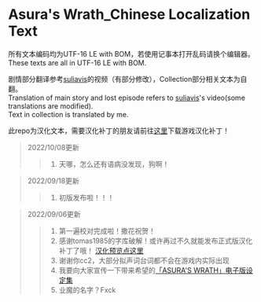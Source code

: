 # Asura's Wrath_Chinese Localization Text

所有文本编码均为UTF-16 LE with BOM，若使用记事本打开乱码请换个编辑器。  
These texts are all in UTF-16 LE with BOM.

剧情部分翻译参考[suliavis](http://i.youku.com/u/UMTExOTcyNjE2)的视频（有部分修改），Collection部分相关文本为自翻。  
Translation of main story and lost episode refers to [suliavis](http://i.youku.com/u/UMTExOTcyNjE2)'s video(some translations are modified).  
Text in collection is translated by me.

此repo为汉化文本，需要汉化补丁的朋友请前往[这里](https://tieba.baidu.com/p/8070445086)下载游戏汉化补丁！

> 2022/10/08更新
>> 1. 天哪，怎么还有语病没发现，狗啊！

> 2022/09/18更新
>> 1. 初版发布啦！！！

> 2022/09/06更新
>> 1. 第一遍校对完成啦！撒花祝贺！  
>> 2. 感谢tomas1985的字库破解！或许再过不久就能发布正式版汉化补丁了哦！ [汉化预览点这里](https://www.bilibili.com/video/BV1614y1b7i2) 
>> 3. 谢谢你cc2，大部分拟声词台词都不会在游戏内实际出现  
>> 4. 我要向大家宣传一下带来希望的[「ASURA'S WRATH」电子版设定集](https://www.tsdm39.net/forum.php?mod=viewthread&tid=1061223)
>> 5. 业魔的名字？Fxck
